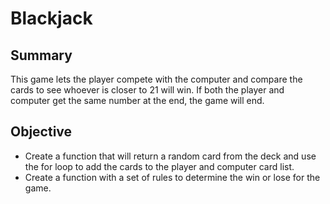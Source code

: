 # Blackjack
## Summary
This game lets the player compete with the computer and compare the cards to see whoever is closer to 21 will win. If both the player and computer get the same number at the end, the game will end.

## Objective
- Create a function that will return a random card from the deck and use the for loop to add the cards to the player and computer card list.
- Create a function with a set of rules to determine the win or lose for the game.